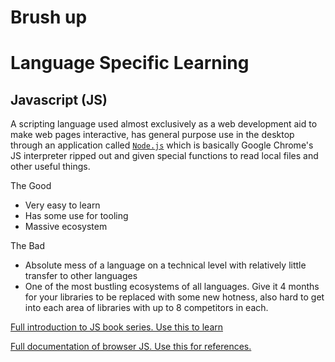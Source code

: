 # Brush up

# Language Specific Learning

## Javascript (JS)
A scripting language used almost exclusively as a web development aid
to make web pages interactive, has general purpose use in the desktop
through an application called [`Node.js`](https://nodejs.org/en/) which
is basically Google Chrome's JS interpreter ripped out and given special
functions to read local files and other useful things.

The Good

- Very easy to learn
- Has some use for tooling
- Massive ecosystem

The Bad

- Absolute mess of a language on a technical level with relatively
little transfer to other languages
- One of the most bustling ecosystems of all languages. Give it 4 months
for your libraries to be replaced with some new hotness, also hard to
get into each area of libraries with up to 8 competitors in each.

[Full introduction to JS book series. Use this to learn](https://github.com/getify/You-Dont-Know-JS#titles)

[Full documentation of browser JS. Use this for references.](https://developer.mozilla.org/en-US/docs/Web/JavaScript)
